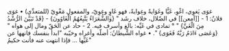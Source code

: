 غوَى يَغوِي، اغْوِ، غَيًّا وغَوَايةً وغِوايةً، فهو ‌غَاوٍ وغوِيّ، والمفعول مَغْوِيّ (للمتعدِّي)
• غوَى فلانٌ:
1 - [[أمعن]] في الضّلال، خلاف رشَد " {وَالشُّعَرَاءُ يَتَّبِعُهُمُ الْغَاوُونَ} - {قَدْ تَبَيَّنَ الرُّشْدُ مِنَ الْغَيِّ} " ° تمادى في غَيِّه: بالغ وأسرف فيه.
2 - حاد عن الحَقّ ومال إلى هواه " {وَعَصَى ءَادَمُ رَبَّهُ فَغَوَى} ".
• غواه الشَّيطانُ: أضلّه وأغراه وخيّبه "ابدأ بنفسك فانهها عن غَيِّها … فإذا انتهت عنه فأنت حكيمُ"